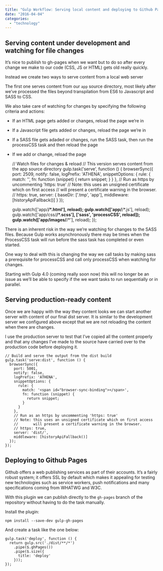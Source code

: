 ```yaml
---
title: "Gulp Workflow: Serving local content and deploying to Github Pages"
date: "2016-04-04"
categories: 
  - "technology"
---
```


## Serving content under development and watching for file changes

It’s nice to publish to gh-pages when we want but to do so after every change we make to our code (CSS, JS or HTML) gets old really quickly.

Instead we create two ways to serve content from a local web server

The first one serves content from our `app` source directory, most likely after we’ve processed the files beyond transpilation from ES6 to Javascript and SASS to CSS.

We also take care of watching for changes by specifying the following criteria and actions:

- If an HTML page gets added or changes, reload the page we’re in
- If a Javascript file gets added or changes, reload the page we’re in
- If a SASS file gets adaded or changes, run the SASS task, then run the processCSS task and then reload the page
- If we add or change, reload the page
    
    // Watch files for changes & reload // This version serves content from the app source directory gulp.task('serve', function () { browserSync({ port: 2509, notify: false, logPrefix: 'ATHENA', snippetOptions: { rule: { match: '', fn: function (snippet) { return snippet; } } }, // Run as https by uncommenting 'https: true' // Note: this uses an unsigned certificate which on first access // will present a certificate warning in the browser. // https: true, server: { baseDir: \['.tmp', 'app'\], middleware: \[historyApiFallback()\] } });
    
    gulp.watch(\['app/**/\*.html'\], reload); gulp.watch(\['app/**/\*.js'\], reload); gulp.watch(\['app/css/**/\*.scss'\], \['sass', 'processCSS', reload\]); gulp.watch(\['app/images/**/\*'\], reload); });

There is an inherent risk in the way we’re watching for changes to the SASS files. Because Gulp works asynchronously there may be times when the ProcessCSS task will run before the sass task has completed or even started.

One way to deal with this is changing the way we call tasks by making sass a prerequisite for processCSS and call only processCSS when watching for changes.

Starting with Gulp 4.0 (coming really soon now) this will no longer be an issue as we’ll be able to specify if the we want tasks to run sequentially or in parallel.

## Serving production-ready content

Once we are happy with the way they content looks we can start another server with content of our final dist server. It is similar to the development server we configured above except that we are not reloading the content when there are changes.

I use the production server to test that I’ve copied all the content properly and that any changes I’ve made to the source have carried over to the production code before deploying it.

```
// Build and serve the output from the dist build
gulp.task('serve:dist', function () {
  browserSync({
    port: 5001,
    notify: false,
    logPrefix: 'ATHENA',
    snippetOptions: {
      rule: {
        match: '<span id="browser-sync-binding"></span>',
        fn: function (snippet) {
          return snippet;
        }
      }
    },
    // Run as an https by uncommenting 'https: true'
    // Note: this uses an unsigned certificate which on first access
    //       will present a certificate warning in the browser.
    // https: true,
    server: 'dist/',
    middleware: [historyApiFallback()]
  });
});
```

## Deploying to Github Pages

Github offers a web publishing services as part of their accounts. It’s a fairly robust system; it offers SSL by default which makes it appealing for testing new technologies such as service workers, push notifications and many specifications coming from WHATWG and W3C.

With this plugin we can publish directly to the `gh-pages` branch of the repository without having to do the task manually.

Install the plugin:

```
npm install --save-dev gulp-gh-pages
```

And create a task like the one below:

```
gulp.task('deploy', function () {
  return gulp.src('./dist/**/*')
    .pipe($.ghPages())
    .pipe($.size({
      title: 'deploy'
    }));
});
```
